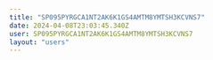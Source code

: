 ```yaml
---
title: "SP095PYRGCA1NT2AK6K1GS4AMTM8YMTSH3KCVNS7"
date: 2024-04-08T23:03:45.340Z
user: SP095PYRGCA1NT2AK6K1GS4AMTM8YMTSH3KCVNS7
layout: "users"
---
```

    